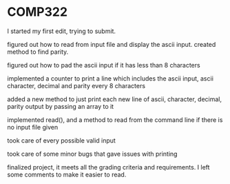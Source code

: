 # COMP322
I started my first edit, trying to submit.

figured out how to read from input file and display the ascii input.
created method to find parity.

figured out how to pad the ascii input if it has less than 8 characters

implemented a counter to print a line which includes the ascii input, ascii character, decimal and parity every 8 characters

added a new method to just print each new line of ascii, character, decimal, parity output by passing an array to it

implemented read(), and a method to read from the command line if there is no input file given

took care of every possible valid input

took care of some minor bugs that gave issues with printing

finalized project, it meets all the grading criteria and requirements. I left some comments to make it easier to read.
